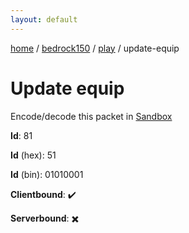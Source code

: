 ```yaml
---
layout: default
---
```


[home](/)  /  [bedrock150](/protocol/bedrock150)  /  [play](/protocol/bedrock150/play)  /  update-equip

# Update equip

Encode/decode this packet in [Sandbox](../../../sandbox/bedrock150#play.update_equip)

**Id**: 81

**Id** (hex): 51

**Id** (bin): 01010001

**Clientbound**: ✔️

**Serverbound**: ✖️
